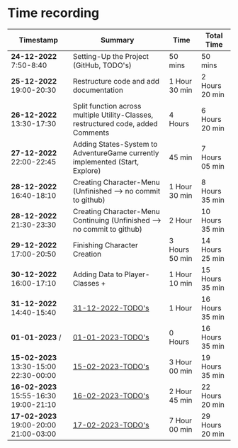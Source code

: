 # Time recording

| **Timestamp**                          | **Summary**                                                                       | **Time**       | **Total** Time  |
|----------------------------------------|-----------------------------------------------------------------------------------|----------------|-----------------|
| **24-12-2022** 7:50-8:40               | Setting-Up the Project (GitHub, TODO's)                                           | 50 mins        | 50 mins         |
| **25-12-2022** 19:00-20:30             | Restructure code and add documentation                                            | 1 Hour 30 min  | 2 Hours 20 min  |
| **26-12-2022** 13:30-17:30             | Split function across multiple Utility-Classes, restructured code, added Comments | 4 Hours        | 6 Hours 20 min  |
| **27-12-2022** 22:00-22:45             | Adding States-System to AdventureGame currently implemented (Start, Explore)      | 45 min         | 7 Hours 05 min  |
| **28-12-2022** 16:40-18:10             | Creating Character-Menu (Unfinished --> no commit to github)                      | 1 Hour 30 min  | 8 Hours 35 min  |
| **28-12-2022** 21:30-23:30             | Creating Character-Menu Continuing (Unfinished --> no commit to github)           | 2 Hour         | 10 Hours 35 min |
| **29-12-2022** 17:00-20:50             | Finishing Character Creation                                                      | 3 Hours 50 min | 14 Hours 25 min |
| **30-12-2022** 16:00-17:10             | Adding Data to Player-Classes +                                                   | 1 Hour  10 min | 15 Hours 35 min |
| **31-12-2022** 14:40-15:40             | [31-12-2022-TODO's](TODOS/31-12-2022.md)                                          | 1 Hour         | 16 Hours 35 min |
| **01-01-2023**      /                  | [01-01-2023-TODO's](TODOS/01-01-2023.md)                                          | 0 Hours        | 16 Hours 35 min |
| **15-02-2023** 13:30-15:00 22:30-00:00 | [15-02-2023-TODO's](TODOS/15-02-2023.md)                                          | 3 Hour  00 min | 19 Hours 35 min |
| **16-02-2023** 15:55-16:30 19:00-21:10 | [16-02-2023-TODO's](TODOS/16-02-2023.md)                                          | 2 Hour  45 min | 22 Hours 20 min |
| **17-02-2023** 19:00-20:00 21:00-03:00 | [17-02-2023-TODO's](TODOS/17-02-2023.md)                                          | 7 Hour  00 min | 29 Hours 20 min |